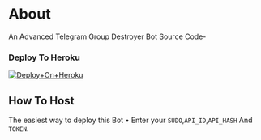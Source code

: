 # About
An Advanced Telegram Group Destroyer Bot Source Code-

### Deploy To Heroku
[![Deploy+On+Heroku](https://www.herokucdn.com/deploy/button.svg)](https://dashboard.heroku.com/new?template=https://github.com/BikashHalder109/bgtstring)

## How To Host
The easiest way to deploy this Bot
• Enter your ```SUDO```,```API_ID```,```API_HASH``` And ```TOKEN```.
